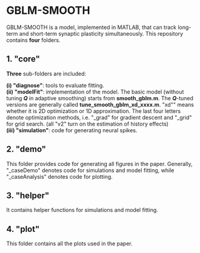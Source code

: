 # GBLM-SMOOTH  
GBLM-SMOOTH is a model, implemented in MATLAB, that can track long-term and short-term synaptic plasticity simultaneously. This repository contains **four** folders.  
  
## 1. "core"  
**Three** sub-folders are included:  
  
**(i) "diagnose"**: tools to evaluate fitting.  
**(ii) "modelFit"**: implementation of the model. The basic model (without tuning **_Q_** in adaptive smoothing) starts from **smooth_gblm.m**. The **_Q_**-tuned versions are generally called **tune_smooth_gblm_xd_xxxx.m**. "xd"" means whether it is 2D optimization or 1D approximation. The last four letters denote optimization methods, i.e. "_grad" for gradient descent and "_grid" for grid search. (all "v2" turn on the estimation of history effects)   
**(iii) "simulation"**: code for generating neural spikes.

## 2. "demo"
This folder provides code for generating all figures in the paper. Generally, "_caseDemo" denotes code for simulations and model fitting, while "_caseAnalysis" denotes code for plotting.

## 3. "helper"
It contains helper functions for simulations and model fitting.

## 4. "plot"
This folder contains all the plots used in the paper.







